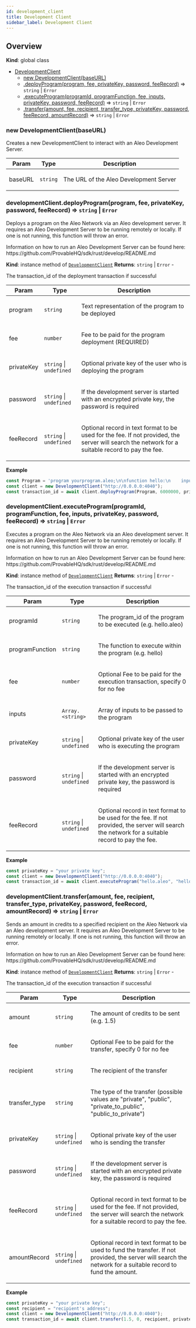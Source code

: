 ```yaml
---
id: development_client
title: Development Client
sidebar_label: Development Client
---
```


<a name="DevelopmentClient"></a>

## Overview
**Kind**: global class

* [DevelopmentClient](#DevelopmentClient)
    * [new DevelopmentClient(baseURL)](#new_DevelopmentClient_new)
    * [.deployProgram(program, fee, privateKey, password, feeRecord)](#DevelopmentClient+deployProgram) ⇒ <code>string</code> \| <code>Error</code>
    * [.executeProgram(programId, programFunction, fee, inputs, privateKey, password, feeRecord)](#DevelopmentClient+executeProgram) ⇒ <code>string</code> \| <code>Error</code>
    * [.transfer(amount, fee, recipient, transfer_type, privateKey, password, feeRecord, amountRecord)](#DevelopmentClient+transfer) ⇒ <code>string</code> \| <code>Error</code>

<a name="new_DevelopmentClient_new"></a>

### new DevelopmentClient(baseURL)
<p>Creates a new DevelopmentClient to interact with an Aleo Development Server.</p>


| Param | Type | Description |
| --- | --- | --- |
| baseURL | <code>string</code> | <p>The URL of the Aleo Development Server</p> |

<a name="DevelopmentClient+deployProgram"></a>

### developmentClient.deployProgram(program, fee, privateKey, password, feeRecord) ⇒ <code>string</code> \| <code>Error</code>
<p>Deploys a program on the Aleo Network via an Aleo development server.
It requires an Aleo Development Server to be running remotely or locally.
If one is not running, this function will throw an error.</p>
<p>Information on how to run an Aleo Development Server can be found here:
https://github.com/ProvableHQ/sdk/rust/develop/README.md</p>

**Kind**: instance method of [<code>DevelopmentClient</code>](#DevelopmentClient)
**Returns**: <code>string</code> \| <code>Error</code> - <p>The transaction_id of the deployment transaction if successful</p>

| Param | Type | Description |
| --- | --- | --- |
| program | <code>string</code> | <p>Text representation of the program to be deployed</p> |
| fee | <code>number</code> | <p>Fee to be paid for the program deployment (REQUIRED)</p> |
| privateKey | <code>string</code> \| <code>undefined</code> | <p>Optional private key of the user who is deploying the program</p> |
| password | <code>string</code> \| <code>undefined</code> | <p>If the development server is started with an encrypted private key, the password is required</p> |
| feeRecord | <code>string</code> \| <code>undefined</code> | <p>Optional record in text format to be used for the fee. If not provided, the server will search the network for a suitable record to pay the fee.</p> |

**Example**
```js
const Program = 'program yourprogram.aleo;\n\nfunction hello:\n    input r0 as u32.public;\n    input r1 as u32.private;\n    add r0 r1 into r2;\n    output r2 as u32.private;\n';
const client = new DevelopmentClient("http://0.0.0.0:4040");
const transaction_id = await client.deployProgram(Program, 6000000, privateKeyString);
```
<a name="DevelopmentClient+executeProgram"></a>

### developmentClient.executeProgram(programId, programFunction, fee, inputs, privateKey, password, feeRecord) ⇒ <code>string</code> \| <code>Error</code>
<p>Executes a program on the Aleo Network via an Aleo development server.
It requires an Aleo Development Server to be running remotely or locally.
If one is not running, this function will throw an error.</p>
<p>Information on how to run an Aleo Development Server can be found here:
https://github.com/ProvableHQ/sdk/rust/develop/README.md</p>

**Kind**: instance method of [<code>DevelopmentClient</code>](#DevelopmentClient)
**Returns**: <code>string</code> \| <code>Error</code> - <p>The transaction_id of the execution transaction if successful</p>

| Param | Type | Description |
| --- | --- | --- |
| programId | <code>string</code> | <p>The program_id of the program to be executed (e.g. hello.aleo)</p> |
| programFunction | <code>string</code> | <p>The function to execute within the program (e.g. hello)</p> |
| fee | <code>number</code> | <p>Optional Fee to be paid for the execution transaction, specify 0 for no fee</p> |
| inputs | <code>Array.&lt;string&gt;</code> | <p>Array of inputs to be passed to the program</p> |
| privateKey | <code>string</code> \| <code>undefined</code> | <p>Optional private key of the user who is executing the program</p> |
| password | <code>string</code> \| <code>undefined</code> | <p>If the development server is started with an encrypted private key, the password is required</p> |
| feeRecord | <code>string</code> \| <code>undefined</code> | <p>Optional record in text format to be used for the fee. If not provided, the server will search the network for a suitable record to pay the fee.</p> |

**Example**
```js
const privateKey = "your private key";
const client = new DevelopmentClient("http://0.0.0.0:4040");
const transaction_id = await client.executeProgram("hello.aleo", "hello", 0, ["5u32", "5u32"], privateKeyString);
```
<a name="DevelopmentClient+transfer"></a>

### developmentClient.transfer(amount, fee, recipient, transfer_type, privateKey, password, feeRecord, amountRecord) ⇒ <code>string</code> \| <code>Error</code>
<p>Sends an amount in credits to a specified recipient on the Aleo Network
via an Aleo development server. It requires an Aleo Development Server
to be running remotely or locally. If one is not running, this function
will throw an error.</p>
<p>Information on how to run an Aleo Development Server can be found here:
https://github.com/ProvableHQ/sdk/rust/develop/README.md</p>

**Kind**: instance method of [<code>DevelopmentClient</code>](#DevelopmentClient)
**Returns**: <code>string</code> \| <code>Error</code> - <p>The transaction_id of the execution transaction if successful</p>

| Param | Type | Description |
| --- | --- | --- |
| amount | <code>string</code> | <p>The amount of credits to be sent (e.g. 1.5)</p> |
| fee | <code>number</code> | <p>Optional Fee to be paid for the transfer, specify 0 for no fee</p> |
| recipient | <code>string</code> | <p>The recipient of the transfer</p> |
| transfer_type | <code>string</code> | <p>The type of the transfer (possible values are &quot;private&quot;, &quot;public&quot;, &quot;private_to_public&quot;, &quot;public_to_private&quot;)</p> |
| privateKey | <code>string</code> \| <code>undefined</code> | <p>Optional private key of the user who is sending the transfer</p> |
| password | <code>string</code> \| <code>undefined</code> | <p>If the development server is started with an encrypted private key, the password is required</p> |
| feeRecord | <code>string</code> \| <code>undefined</code> | <p>Optional record in text format to be used for the fee. If not provided, the server will search the network for a suitable record to pay the fee.</p> |
| amountRecord | <code>string</code> \| <code>undefined</code> | <p>Optional record in text format to be used to fund the transfer. If not provided, the server will search the network for a suitable record to fund the amount.</p> |

**Example**
```js
const privateKey = "your private key";
const recipient = "recipient's address";
const client = new DevelopmentClient("http://0.0.0.0:4040");
const transaction_id = await client.transfer(1.5, 0, recipient, privateKey);
```
